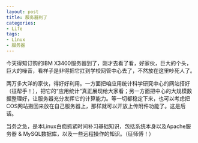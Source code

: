 ```yaml
---
layout: post
title: 服务器到了
categories:
- Life
tags:
- Linux
- 服务器
---
```


今天得知订购的IBM X3400服务器到了，刚才去看了看，好家伙，巨大的个头，巨大的噪音，看样子是非得把它扛到学校网管中心去了，不然放在这里吵死人了。

两万多大洋的家伙，得好好利用。一方面把咱应用统计科学研究中心的网站搭好（征帮手！），把它的“应用统计”真正展现给大家看；另一方面把中心的大规模数据整理好，让服务器充分发挥它的计算能力。等一切都稳定下来，也可以考虑把COS网站搬回来放在自己服务器上，那样就可以开放上传附件功能了。这是后话。

当务之急，是本Linux白痴抓紧时间补习基础知识，包括系统本身以及Apache服务器 & MySQL数据库，以及一些远程操作的知识。（征师傅！）

